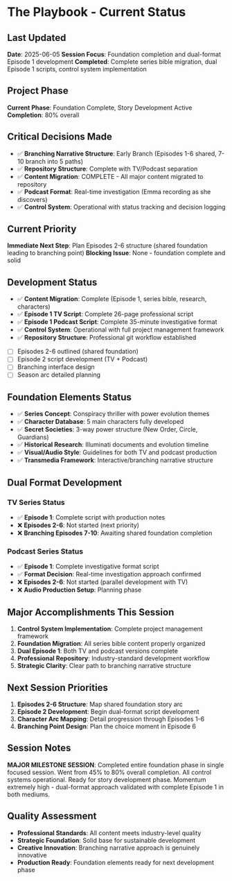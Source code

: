 # The Playbook - Current Status

## Last Updated
**Date**: 2025-06-05
**Session Focus**: Foundation completion and dual-format Episode 1 development
**Completed**: Complete series bible migration, dual Episode 1 scripts, control system implementation

## Project Phase
**Current Phase**: Foundation Complete, Story Development Active
**Completion**: 80% overall

## Critical Decisions Made
- ✅ **Branching Narrative Structure**: Early Branch (Episodes 1-6 shared, 7-10 branch into 5 paths)
- ✅ **Repository Structure**: Complete with TV/Podcast separation
- ✅ **Content Migration**: COMPLETE - All major content migrated to repository
- ✅ **Podcast Format**: Real-time investigation (Emma recording as she discovers)
- ✅ **Control System**: Operational with status tracking and decision logging

## Current Priority
**Immediate Next Step**: Plan Episodes 2-6 structure (shared foundation leading to branching point)
**Blocking Issue**: None - foundation complete and solid

## Development Status
- ✅ **Content Migration**: Complete (Episode 1, series bible, research, characters)
- ✅ **Episode 1 TV Script**: Complete 26-page professional script
- ✅ **Episode 1 Podcast Script**: Complete 35-minute investigative format
- ✅ **Control System**: Operational with full project management framework
- ✅ **Repository Structure**: Professional git workflow established
- [ ] Episodes 2-6 outlined (shared foundation)
- [ ] Episode 2 script development (TV + Podcast)
- [ ] Branching interface design
- [ ] Season arc detailed planning

## Foundation Elements Status
- ✅ **Series Concept**: Conspiracy thriller with power evolution themes
- ✅ **Character Database**: 5 main characters fully developed
- ✅ **Secret Societies**: 3-way power structure (New Order, Circle, Guardians)
- ✅ **Historical Research**: Illuminati documents and evolution timeline
- ✅ **Visual/Audio Style**: Guidelines for both TV and podcast production
- ✅ **Transmedia Framework**: Interactive/branching narrative structure

## Dual Format Development
### TV Series Status
- ✅ **Episode 1**: Complete script with production notes
- ❌ **Episodes 2-6**: Not started (next priority)
- ❌ **Branching Episodes 7-10**: Awaiting shared foundation completion

### Podcast Series Status  
- ✅ **Episode 1**: Complete investigative format script
- ✅ **Format Decision**: Real-time investigation approach confirmed
- ❌ **Episodes 2-6**: Not started (parallel development with TV)
- ❌ **Audio Production Setup**: Planning phase


## Major Accomplishments This Session
1. **Control System Implementation**: Complete project management framework
2. **Foundation Migration**: All series bible content properly organized
3. **Dual Episode 1**: Both TV and podcast versions complete
4. **Professional Repository**: Industry-standard development workflow
5. **Strategic Clarity**: Clear path to branching narrative structure

## Next Session Priorities
1. **Episodes 2-6 Structure**: Map shared foundation story arc
2. **Episode 2 Development**: Begin dual-format script development  
3. **Character Arc Mapping**: Detail progression through Episodes 1-6
4. **Branching Point Design**: Plan the choice moment in Episode 6

## Session Notes
**MAJOR MILESTONE SESSION**: Completed entire foundation phase in single focused session. Went from 45% to 80% overall completion. All control systems operational. Ready for story development phase. Momentum extremely high - dual-format approach validated with complete Episode 1 in both mediums.

## Quality Assessment
- **Professional Standards**: All content meets industry-level quality
- **Strategic Foundation**: Solid base for sustainable development
- **Creative Innovation**: Branching narrative approach is genuinely innovative
- **Production Ready**: Foundation elements ready for next development phase